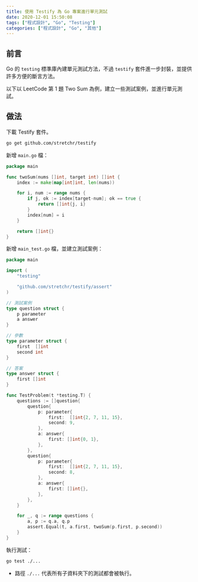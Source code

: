 ```yaml
---
title: 使用 Testify 為 Go 專案進行單元測試
date: 2020-12-01 15:50:08
tags: ["程式設計", "Go", "Testing"]
categories: ["程式設計", "Go", "其他"]
---
```


## 前言

Go 的 `testing` 標準庫內建單元測試方法，不過 `testify` 套件進一步封裝，並提供許多方便的斷言方法。

以下以 LeetCode 第 1 題 Two Sum 為例，建立一些測試案例，並進行單元測試。

## 做法

下載 Testify 套件。

```bash
go get github.com/stretchr/testify
```

新增 `main.go` 檔：

```go
package main

func twoSum(nums []int, target int) []int {
	index := make(map[int]int, len(nums))

	for i, num := range nums {
		if j, ok := index[target-num]; ok == true {
			return []int{j, i}
		}
		index[num] = i
	}

	return []int{}
}
```

新增 `main_test.go` 檔，並建立測試案例：

```go
package main

import (
	"testing"

	"github.com/stretchr/testify/assert"
)

// 測試案例
type question struct {
	p parameter
	a answer
}

// 參數
type parameter struct {
	first  []int
	second int
}

// 答案
type answer struct {
	first []int
}

func TestProblem(t *testing.T) {
	questions := []question{
		question{
			p: parameter{
				first:  []int{2, 7, 11, 15},
				second: 9,
			},
			a: answer{
				first: []int{0, 1},
			},
		},
		question{
			p: parameter{
				first:  []int{2, 7, 11, 15},
				second: 8,
			},
			a: answer{
				first: []int{},
			},
		},
	}

	for _, q := range questions {
		a, p := q.a, q.p
		assert.Equal(t, a.first, twoSum(p.first, p.second))
	}
}
```

執行測試：

```bash
go test ./...
```

- 路徑 `./...` 代表所有子資料夾下的測試都會被執行。
